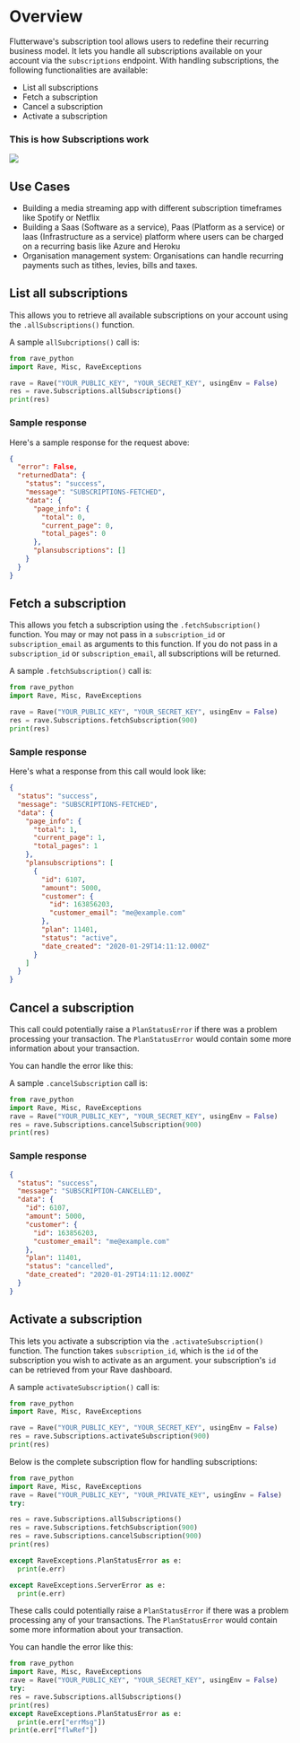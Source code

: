 # Overview

Flutterwave's subscription tool allows users to redefine their recurring business model. It lets you handle all subscriptions available on your account via the `subscriptions` endpoint. With handling subscriptions, the following functionalities are available:

- List all subscriptions
- Fetch a subscription
- Cancel a subscription
- Activate a subscription

### This is how Subscriptions work

<img src="https://res.cloudinary.com/fullstackmafia/image/upload/v1576441730/image_preview_16_b3qfto.png"/>

## Use Cases

- Building a media streaming app with different subscription timeframes like Spotify or Netflix
- Building a Saas (Software as a service), Paas (Platform as a service) or Iaas (Infrastructure as a service) platform where users can be charged on a recurring basis like Azure and Heroku
- Organisation management system: Organisations can handle recurring payments such as tithes, levies, bills and taxes.

## List all subscriptions

This allows you to retrieve all available subscriptions on your account using the `.allSubscriptions()` function.

A sample `allSubcriptions()` call is:

```python
from rave_python
import Rave, Misc, RaveExceptions

rave = Rave("YOUR_PUBLIC_KEY", "YOUR_SECRET_KEY", usingEnv = False)
res = rave.Subscriptions.allSubscriptions()
print(res)
```

### Sample response

Here's a sample response for the request above:

```json
{
  "error": False,
  "returnedData": {
    "status": "success",
    "message": "SUBSCRIPTIONS-FETCHED",
    "data": {
      "page_info": {
        "total": 0,
        "current_page": 0,
        "total_pages": 0
      },
      "plansubscriptions": []
    }
  }
}
```

## Fetch a subscription

This allows you fetch a subscription using the `.fetchSubscription()` function. You may or may not pass in a `subscription_id` or `subscription_email` as arguments to this function. If you do not pass in a `subscription_id` or `subscription_email`, all subscriptions will be returned.

A sample `.fetchSubscription()` call is:

```python
from rave_python
import Rave, Misc, RaveExceptions

rave = Rave("YOUR_PUBLIC_KEY", "YOUR_SECRET_KEY", usingEnv = False)
res = rave.Subscriptions.fetchSubscription(900)
print(res)
```

### Sample response

Here's what a response from this call would look like:

```json
{
  "status": "success",
  "message": "SUBSCRIPTIONS-FETCHED",
  "data": {
    "page_info": {
      "total": 1,
      "current_page": 1,
      "total_pages": 1
    },
    "plansubscriptions": [
      {
        "id": 6107,
        "amount": 5000,
        "customer": {
          "id": 163856203,
          "customer_email": "me@example.com"
        },
        "plan": 11401,
        "status": "active",
        "date_created": "2020-01-29T14:11:12.000Z"
      }
    ]
  }
}
```

## Cancel a subscription

This call could potentially raise a `PlanStatusError` if there was a problem processing your transaction. The `PlanStatusError` would contain some more information about your transaction.

You can handle the error like this:

A sample `.cancelSubscription` call is:

```python
from rave_python
import Rave, Misc, RaveExceptions
rave = Rave("YOUR_PUBLIC_KEY", "YOUR_SECRET_KEY", usingEnv = False)
res = rave.Subscriptions.cancelSubscription(900)
print(res)
```

### Sample response

```json
{
  "status": "success",
  "message": "SUBSCRIPTION-CANCELLED",
  "data": {
    "id": 6107,
    "amount": 5000,
    "customer": {
      "id": 163856203,
      "customer_email": "me@example.com"
    },
    "plan": 11401,
    "status": "cancelled",
    "date_created": "2020-01-29T14:11:12.000Z"
  }
}
```

## Activate a subscription

This lets you activate a subscription via the `.activateSubscription()` function. The function takes `subscription_id`, which is the `id` of the subscription you wish to activate as an argument. your subscription's `id` can be retrieved from your Rave dashboard.

A sample `activateSubscription()` call is:

```python
from rave_python
import Rave, Misc, RaveExceptions

rave = Rave("YOUR_PUBLIC_KEY", "YOUR_SECRET_KEY", usingEnv = False)
res = rave.Subscriptions.activateSubscription(900)
print(res)
```

Below is the complete subscription flow for handling subscriptions:

```python
from rave_python
import Rave, Misc, RaveExceptions
rave = Rave("YOUR_PUBLIC_KEY", "YOUR_PRIVATE_KEY", usingEnv = False)
try:

res = rave.Subscriptions.allSubscriptions()
res = rave.Subscriptions.fetchSubscription(900)
res = rave.Subscriptions.cancelSubscription(900)
print(res)

except RaveExceptions.PlanStatusError as e:
  print(e.err)

except RaveExceptions.ServerError as e:
  print(e.err)
```

These calls could potentially raise a `PlanStatusError` if there was a problem processing any of your transactions. The `PlanStatusError` would contain some more information about your transaction.

You can handle the error like this:

```python
from rave_python
import Rave, Misc, RaveExceptions
rave = Rave("YOUR_PUBLIC_KEY", "YOUR_SECRET_KEY", usingEnv = False)
try:
res = rave.Subscriptions.allSubscriptions()
print(res)
except RaveExceptions.PlanStatusError as e:
  print(e.err["errMsg"])
print(e.err["flwRef"])
```
